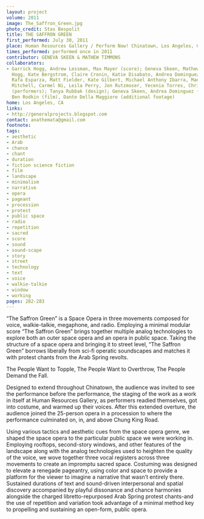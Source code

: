 ```yaml
---
layout: project
volume: 2011
image: The_Saffron_Green.jpg
photo_credit: Stas Bespolit
title: THE SAFFRON GREEN
first_performed: July 30, 2011
place: Human Resources Gallery / Perform Now! Chinatown, Los Angeles, CA
times_performed: performed once in 2011
contributor: GENEVA SKEEN & MATHEW TIMMONS
collaborators:
- Garrick Hogg, Andrew Lessman, Max Mayer (score); Geneva Skeen, Mathew Timmons, Garrick
  Hogg, Kate Bergstrom, Claire Cronin, Katie Disabato, Andrea Dominguez, Kate Durbin,
  Rafa Esparza, Matt Fielder, Kate Gilbert, Michael Anthony Ibarra, Mandy Kahn, Joanne
  Mitchell, Carmel Ni, Leila Perry, Jon Rutzmoser, Yecenia Torres, Christine Werthiem
  (performers); Tanya Rubbak (design); Geneva Skeen, Andrea Dominguez (costumes);
  Ben Rodkin (film), Dante Della Maggiore (additional footage)
home: Los Angeles, CA
links:
- http://generalprojects.blogspot.com
contact: anathemata@gmail.com
footnote: 
tags:
- aesthetic
- Arab
- chance
- chant
- duration
- fiction science fiction
- film
- landscape
- minimalism
- narrative
- opera
- pageant
- procession
- protest
- public space
- radio
- repetition
- sacred
- score
- sound
- sound-scape
- story
- street
- technology
- text
- voice
- walkie-talkie
- window
- working
pages: 282-283
---
```


“The Saffron Green” is a Space Opera in three movements composed for voice, walkie-talkie, megaphone, and radio. Employing a minimal modular score “The Saffron Green” brings together multiple analog technologies to explore both an outer space opera and an opera in public space. Taking the structure of a space opera and bringing it to street level, “The Saffron Green” borrows liberally from sci-fi operatic soundscapes and matches it with protest chants from the Arab Spring revolts. 

The People Want to Topple, The People Want to Overthrow, The People Demand the Fall. 

Designed to extend throughout Chinatown, the audience was invited to see the performance before the performance, the staging of the work as a work in itself at Human Resources Gallery, as performers readied themselves, got into costume, and warmed up their voices. After this extended overture, the audience joined the 25-person opera in a procession to where the performance culminated on, in, and above Chung King Road.

Using various tactics and aesthetic cues from the space opera genre, we shaped the space opera to the particular public space we were working in. Employing rooftops, second-story windows, and other features of the landscape along with the analog technologies used to heighten the quality of the voice, we wove together three vocal registers across three movements to create an impromptu sacred space. Costuming was designed to elevate a renegade pageantry, using color and space to provide a platform for the viewer to imagine a narrative that wasn’t entirely there. Sustained durations of text and sound-driven interpersonal and spatial discovery accompanied by playful dissonance and chance harmonies alongside the charged libretto-repurposed Arab Spring protest chants-and the use of repetition and variation took advantage of a minimal method key to propelling and sustaining an open-form, public opera. 
